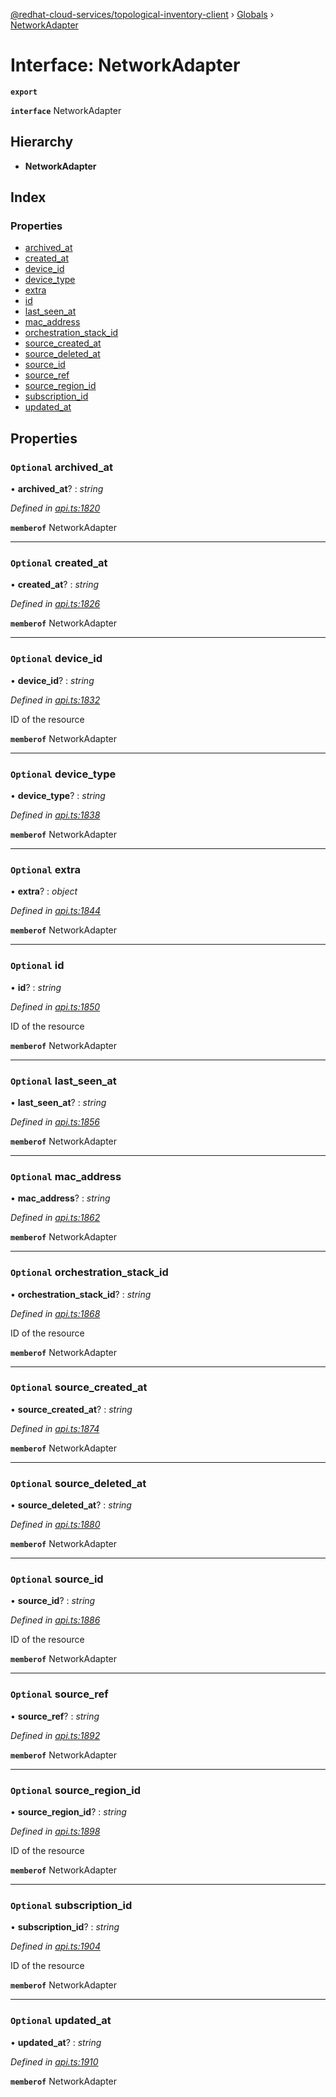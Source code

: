 [@redhat-cloud-services/topological-inventory-client](../README.md) › [Globals](../globals.md) › [NetworkAdapter](networkadapter.md)

# Interface: NetworkAdapter

**`export`** 

**`interface`** NetworkAdapter

## Hierarchy

* **NetworkAdapter**

## Index

### Properties

* [archived_at](networkadapter.md#optional-archived_at)
* [created_at](networkadapter.md#optional-created_at)
* [device_id](networkadapter.md#optional-device_id)
* [device_type](networkadapter.md#optional-device_type)
* [extra](networkadapter.md#optional-extra)
* [id](networkadapter.md#optional-id)
* [last_seen_at](networkadapter.md#optional-last_seen_at)
* [mac_address](networkadapter.md#optional-mac_address)
* [orchestration_stack_id](networkadapter.md#optional-orchestration_stack_id)
* [source_created_at](networkadapter.md#optional-source_created_at)
* [source_deleted_at](networkadapter.md#optional-source_deleted_at)
* [source_id](networkadapter.md#optional-source_id)
* [source_ref](networkadapter.md#optional-source_ref)
* [source_region_id](networkadapter.md#optional-source_region_id)
* [subscription_id](networkadapter.md#optional-subscription_id)
* [updated_at](networkadapter.md#optional-updated_at)

## Properties

### `Optional` archived_at

• **archived_at**? : *string*

*Defined in [api.ts:1820](https://github.com/RedHatInsights/javascript-clients.gi/blob/master/packages/topological-inventory/api.ts#L1820)*

**`memberof`** NetworkAdapter

___

### `Optional` created_at

• **created_at**? : *string*

*Defined in [api.ts:1826](https://github.com/RedHatInsights/javascript-clients.gi/blob/master/packages/topological-inventory/api.ts#L1826)*

**`memberof`** NetworkAdapter

___

### `Optional` device_id

• **device_id**? : *string*

*Defined in [api.ts:1832](https://github.com/RedHatInsights/javascript-clients.gi/blob/master/packages/topological-inventory/api.ts#L1832)*

ID of the resource

**`memberof`** NetworkAdapter

___

### `Optional` device_type

• **device_type**? : *string*

*Defined in [api.ts:1838](https://github.com/RedHatInsights/javascript-clients.gi/blob/master/packages/topological-inventory/api.ts#L1838)*

**`memberof`** NetworkAdapter

___

### `Optional` extra

• **extra**? : *object*

*Defined in [api.ts:1844](https://github.com/RedHatInsights/javascript-clients.gi/blob/master/packages/topological-inventory/api.ts#L1844)*

**`memberof`** NetworkAdapter

___

### `Optional` id

• **id**? : *string*

*Defined in [api.ts:1850](https://github.com/RedHatInsights/javascript-clients.gi/blob/master/packages/topological-inventory/api.ts#L1850)*

ID of the resource

**`memberof`** NetworkAdapter

___

### `Optional` last_seen_at

• **last_seen_at**? : *string*

*Defined in [api.ts:1856](https://github.com/RedHatInsights/javascript-clients.gi/blob/master/packages/topological-inventory/api.ts#L1856)*

**`memberof`** NetworkAdapter

___

### `Optional` mac_address

• **mac_address**? : *string*

*Defined in [api.ts:1862](https://github.com/RedHatInsights/javascript-clients.gi/blob/master/packages/topological-inventory/api.ts#L1862)*

**`memberof`** NetworkAdapter

___

### `Optional` orchestration_stack_id

• **orchestration_stack_id**? : *string*

*Defined in [api.ts:1868](https://github.com/RedHatInsights/javascript-clients.gi/blob/master/packages/topological-inventory/api.ts#L1868)*

ID of the resource

**`memberof`** NetworkAdapter

___

### `Optional` source_created_at

• **source_created_at**? : *string*

*Defined in [api.ts:1874](https://github.com/RedHatInsights/javascript-clients.gi/blob/master/packages/topological-inventory/api.ts#L1874)*

**`memberof`** NetworkAdapter

___

### `Optional` source_deleted_at

• **source_deleted_at**? : *string*

*Defined in [api.ts:1880](https://github.com/RedHatInsights/javascript-clients.gi/blob/master/packages/topological-inventory/api.ts#L1880)*

**`memberof`** NetworkAdapter

___

### `Optional` source_id

• **source_id**? : *string*

*Defined in [api.ts:1886](https://github.com/RedHatInsights/javascript-clients.gi/blob/master/packages/topological-inventory/api.ts#L1886)*

ID of the resource

**`memberof`** NetworkAdapter

___

### `Optional` source_ref

• **source_ref**? : *string*

*Defined in [api.ts:1892](https://github.com/RedHatInsights/javascript-clients.gi/blob/master/packages/topological-inventory/api.ts#L1892)*

**`memberof`** NetworkAdapter

___

### `Optional` source_region_id

• **source_region_id**? : *string*

*Defined in [api.ts:1898](https://github.com/RedHatInsights/javascript-clients.gi/blob/master/packages/topological-inventory/api.ts#L1898)*

ID of the resource

**`memberof`** NetworkAdapter

___

### `Optional` subscription_id

• **subscription_id**? : *string*

*Defined in [api.ts:1904](https://github.com/RedHatInsights/javascript-clients.gi/blob/master/packages/topological-inventory/api.ts#L1904)*

ID of the resource

**`memberof`** NetworkAdapter

___

### `Optional` updated_at

• **updated_at**? : *string*

*Defined in [api.ts:1910](https://github.com/RedHatInsights/javascript-clients.gi/blob/master/packages/topological-inventory/api.ts#L1910)*

**`memberof`** NetworkAdapter
